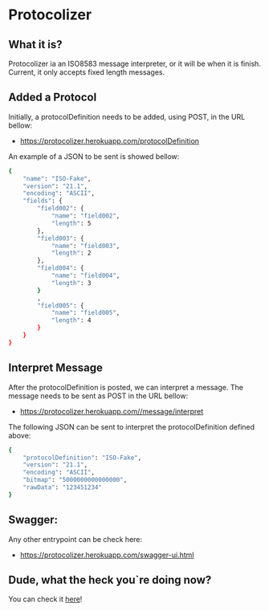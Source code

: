# Protocolizer
## What it is?
Protocolizer ia an ISO8583 message interpreter, or it will be when it is finish.
Current, it only accepts fixed length messages.

## Added a Protocol
Initially, a protocolDefinition needs to be added, using POST, in the URL bellow:
- https://protocolizer.herokuapp.com/protocolDefinition

An example of a JSON to be sent is showed bellow:
```sh
{
    "name": "ISO-Fake",
    "version": "21.1",
    "encoding": "ASCII",
    "fields": {
        "field002": {
            "name": "field002",
            "length": 5
        },
        "field003": {
            "name": "field003",
            "length": 2
        },
        "field004": {
            "name": "field004",
            "length": 3
        }
        ,
        "field005": {
            "name": "field005",
            "length": 4
        }
    }
}
```

## Interpret Message
After the protocolDefinition is posted, we can interpret a message.
The message needs to be sent as POST in the URL bellow:
- https://protocolizer.herokuapp.com//message/interpret

The following JSON can be sent to interpret the protocolDefinition defined above:
```sh
{
    "protocolDefinition": "ISO-Fake",
    "version": "21.1",
    "encoding": "ASCII",
    "bitmap": "5000000000000000",
    "rawData": "123451234"
}
```

## Swagger:
Any other entrypoint can be check here:
- https://protocolizer.herokuapp.com/swagger-ui.html

## Dude, what the heck you`re doing now?
You can check it [here](https://share.clickup.com/b/h/6-13628508-2/bf4d531bf0b83d9)!
